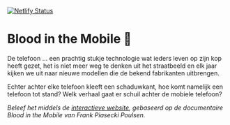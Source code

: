 [![Netlify Status](https://api.netlify.com/api/v1/badges/14d0872e-165b-4b6f-84d6-3a9e4fa0dd23/deploy-status)](https://app.netlify.com/sites/blood-in-the-mobile/deploys)

# Blood in the Mobile 📱

De telefoon ... een prachtig stukje technologie wat ieders leven op zijn kop heeft gezet, het is niet meer weg te denken uit het straatbeeld en elk jaar kijken we uit naar nieuwe modellen die de bekend fabrikanten uitbrengen.

Echter achter elke telefoon kleeft een schaduwkant, hoe komt namelijk een telefoon tot stand? Welk verhaal gaat er schuil achter de mobiele telefoon?

_Beleef het middels de [interactieve website][url], gebaseerd op de documentaire Blood in the Mobile van Frank Piasecki Poulsen._

[url]: https://blood-in-the-mobile.netlify.app
